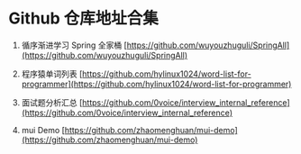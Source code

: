 # Github 仓库地址合集

1. 循序渐进学习 Spring 全家桶  [https://github.com/wuyouzhuguli/SpringAll](https://github.com/wuyouzhuguli/SpringAll)

2. 程序猿单词列表 [https://github.com/hylinux1024/word-list-for-programmer](https://github.com/hylinux1024/word-list-for-programmer)

3. 面试题分析汇总 [https://github.com/0voice/interview_internal_reference](https://github.com/0voice/interview_internal_reference)

4. mui Demo [https://github.com/zhaomenghuan/mui-demo](https://github.com/zhaomenghuan/mui-demo)